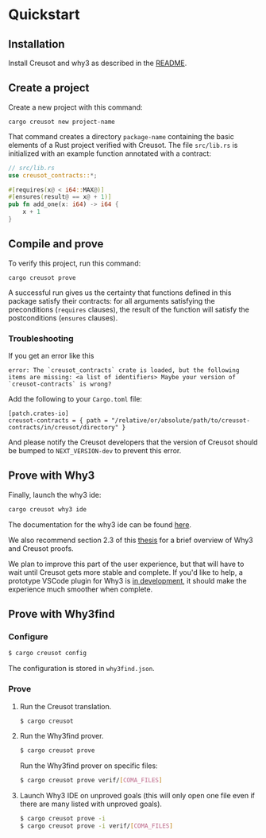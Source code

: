 # Quickstart

## Installation

Install Creusot and why3 as described in the [README](https://github.com/creusot-rs/creusot).

## Create a project

Create a new project with this command:

```
cargo creusot new project-name
```

That command creates a directory `package-name` containing the basic elements of a Rust project verified with Creusot. The file `src/lib.rs` is initialized with an example function annotated with a contract:

```rust
// src/lib.rs
use creusot_contracts::*;

#[requires(x@ < i64::MAX@)]
#[ensures(result@ == x@ + 1)]
pub fn add_one(x: i64) -> i64 {
    x + 1
}
```

## Compile and prove

To verify this project, run this command:

```
cargo creusot prove
```

A successful run gives us the certainty that functions defined in this package satisfy their contracts:
for all arguments satisfying the preconditions (`requires` clauses), the result of the function will
satisfy the postconditions (`ensures` clauses).

### Troubleshooting

If you get an error like this

```
error: The `creusot_contracts` crate is loaded, but the following items are missing: <a list of identifiers> Maybe your version of `creusot-contracts` is wrong?
```

Add the following to your `Cargo.toml` file:

```
[patch.crates-io]
creusot-contracts = { path = "/relative/or/absolute/path/to/creusot-contracts/in/creusot/directory" }
```

And please notify the Creusot developers that the version of Creusot should be bumped to `NEXT_VERSION-dev` to prevent this error.

## Prove with Why3

Finally, launch the why3 ide:

```sh
cargo creusot why3 ide
```

The documentation for the why3 ide can be found [here](https://www.why3.org/doc/starting.html#getting-started-with-the-gui).

We also recommend section 2.3 of this [thesis](https://sarsko.github.io/_pages/SarekSkot%C3%A5m_thesis.pdf) for a brief overview of Why3 and Creusot proofs.

We plan to improve this part of the user experience, but that will have to wait until Creusot gets more stable and complete.
If you'd like to help, a prototype VSCode plugin for Why3 is [in development](https://github.com/xldenis/whycode), it should make the experience much smoother when complete.

## Prove with Why3find

### Configure

```sh
$ cargo creusot config
```

The configuration is stored in `why3find.json`.

### Prove

1. Run the Creusot translation.

    ```sh
    $ cargo creusot
    ```

2. Run the Why3find prover.

    ```sh
    $ cargo creusot prove
    ```

    Run the Why3find prover on specific files:

    ```sh
    $ cargo creusot prove verif/[COMA_FILES]
    ```

3. Launch Why3 IDE on unproved goals (this will only open one file even if there are many listed with unproved goals).

    ```sh
    $ cargo creusot prove -i
    $ cargo creusot prove -i verif/[COMA_FILES]
    ```
